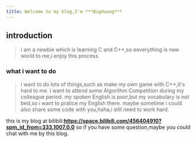 ```yaml
---
title: Welcome to my blog,I'm ***BigHuang***
---
```

## introduction
> i am a newbie which is learning C and C++,so eeverything is new world to me,i enjoy this process.
### what i want to do
> i want to do lots of things,such as make my own game with C++,it's hard to me.
> i want to attend some Algorithm Competition during my colleague period.
> my spoken English is poor,but my vocabulary is not bed,so i want to pratice my English there.
> maybe sometime i could also share some code with you,haha,i still need to work hard.

this is my blog at bilibili:**https://space.bilibili.com/456404910?spm_id_from=333.1007.0.0**
so if you have some question,maybe you could chat with me by this blog.
